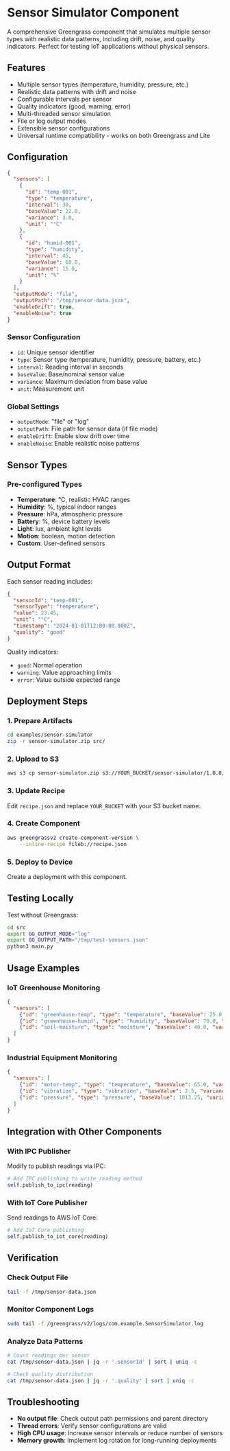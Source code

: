 # Sensor Simulator Component

A comprehensive Greengrass component that simulates multiple sensor types with realistic data patterns, including drift, noise, and quality indicators. Perfect for testing IoT applications without physical sensors.

## Features

- Multiple sensor types (temperature, humidity, pressure, etc.)
- Realistic data patterns with drift and noise
- Configurable intervals per sensor
- Quality indicators (good, warning, error)
- Multi-threaded sensor simulation
- File or log output modes
- Extensible sensor configurations
- Universal runtime compatibility - works on both Greengrass and Lite

## Configuration

```json
{
  "sensors": [
    {
      "id": "temp-001",
      "type": "temperature",
      "interval": 30,
      "baseValue": 22.0,
      "variance": 3.0,
      "unit": "°C"
    },
    {
      "id": "humid-001", 
      "type": "humidity",
      "interval": 45,
      "baseValue": 60.0,
      "variance": 15.0,
      "unit": "%"
    }
  ],
  "outputMode": "file",
  "outputPath": "/tmp/sensor-data.json",
  "enableDrift": true,
  "enableNoise": true
}
```

### Sensor Configuration
- `id`: Unique sensor identifier
- `type`: Sensor type (temperature, humidity, pressure, battery, etc.)
- `interval`: Reading interval in seconds
- `baseValue`: Base/nominal sensor value
- `variance`: Maximum deviation from base value
- `unit`: Measurement unit

### Global Settings
- `outputMode`: "file" or "log"
- `outputPath`: File path for sensor data (if file mode)
- `enableDrift`: Enable slow drift over time
- `enableNoise`: Enable realistic noise patterns

## Sensor Types

### Pre-configured Types
- **Temperature**: °C, realistic HVAC ranges
- **Humidity**: %, typical indoor ranges
- **Pressure**: hPa, atmospheric pressure
- **Battery**: %, device battery levels
- **Light**: lux, ambient light levels
- **Motion**: boolean, motion detection
- **Custom**: User-defined sensors

## Output Format

Each sensor reading includes:

```json
{
  "sensorId": "temp-001",
  "sensorType": "temperature",
  "value": 23.45,
  "unit": "°C",
  "timestamp": "2024-01-01T12:00:00.000Z",
  "quality": "good"
}
```

Quality indicators:
- `good`: Normal operation
- `warning`: Value approaching limits
- `error`: Value outside expected range

## Deployment Steps

### 1. Prepare Artifacts
```bash
cd examples/sensor-simulator
zip -r sensor-simulator.zip src/
```

### 2. Upload to S3
```bash
aws s3 cp sensor-simulator.zip s3://YOUR_BUCKET/sensor-simulator/1.0.0/
```

### 3. Update Recipe
Edit `recipe.json` and replace `YOUR_BUCKET` with your S3 bucket name.

### 4. Create Component
```bash
aws greengrassv2 create-component-version \
    --inline-recipe fileb://recipe.json
```

### 5. Deploy to Device
Create a deployment with this component.

## Testing Locally

Test without Greengrass:

```bash
cd src
export GG_OUTPUT_MODE="log"
export GG_OUTPUT_PATH="/tmp/test-sensors.json"
python3 main.py
```

## Usage Examples

### IoT Greenhouse Monitoring
```json
{
  "sensors": [
    {"id": "greenhouse-temp", "type": "temperature", "baseValue": 25.0, "variance": 5.0, "interval": 60},
    {"id": "greenhouse-humid", "type": "humidity", "baseValue": 70.0, "variance": 20.0, "interval": 60},
    {"id": "soil-moisture", "type": "moisture", "baseValue": 40.0, "variance": 15.0, "interval": 300}
  ]
}
```

### Industrial Equipment Monitoring
```json
{
  "sensors": [
    {"id": "motor-temp", "type": "temperature", "baseValue": 65.0, "variance": 10.0, "interval": 30},
    {"id": "vibration", "type": "vibration", "baseValue": 2.5, "variance": 1.0, "interval": 15},
    {"id": "pressure", "type": "pressure", "baseValue": 1013.25, "variance": 50.0, "interval": 45}
  ]
}
```

## Integration with Other Components

### With IPC Publisher
Modify to publish readings via IPC:
```python
# Add IPC publishing to write_reading method
self.publish_to_ipc(reading)
```

### With IoT Core Publisher
Send readings to AWS IoT Core:
```python
# Add IoT Core publishing
self.publish_to_iot_core(reading)
```

## Verification

### Check Output File
```bash
tail -f /tmp/sensor-data.json
```

### Monitor Component Logs
```bash
sudo tail -f /greengrass/v2/logs/com.example.SensorSimulator.log
```

### Analyze Data Patterns
```bash
# Count readings per sensor
cat /tmp/sensor-data.json | jq -r '.sensorId' | sort | uniq -c

# Check quality distribution
cat /tmp/sensor-data.json | jq -r '.quality' | sort | uniq -c
```

## Troubleshooting

- **No output file**: Check output path permissions and parent directory
- **Thread errors**: Verify sensor configurations are valid
- **High CPU usage**: Increase sensor intervals or reduce number of sensors
- **Memory growth**: Implement log rotation for long-running deployments